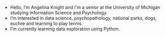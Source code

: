 - Hello, I’m Angelina Knight and I'm a senior at the University of Michigan studying Information Science and Psychology.
- I’m interested in data science, psychopathology, national parks, dogs, euchre and learning to play tennis.
- I’m currently learning data exploration using Python.

<!---
angknight/angknight is a ✨ special ✨ repository because its `README.md` (this file) appears on your GitHub profile.
You can click the Preview link to take a look at your changes.
--->
